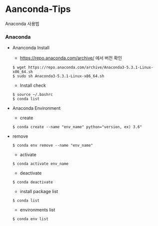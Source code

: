 # Aanconda-Tips
Anaconda 사용법

### Anaconda
* Ananconda Install
  * https://repo.anaconda.com/archive/ 에서 버전 확인
  ```
  $ wget https://repo.anaconda.com/archive/Anaconda3-5.3.1-Linux-x86_64.sh 
  $ sudo sh Anaconda3-5.3.1-Linux-x86_64.sh
  ```

  * Install check
  ```
  $ source ~/.bashrc 
  $ conda list
  ```

* Anaconda Environment
  * create
  ```
  $ conda create --name "env_name" python="version, ex) 3.6"
  ```
  
* remove
  ```
  $ conda env remove --name "env_name"
  ```

  * activate
  ```
  $ conda activate env_name
  ```
  
  * deactivate
  ```
  $ conda deactivate
  ```

  * install package list
  ```
  $ conda list
  ```
  
  * environments list
  ```
  $ conda env list
  ```
  
